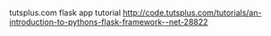 tutsplus.com flask app tutorial
http://code.tutsplus.com/tutorials/an-introduction-to-pythons-flask-framework--net-28822